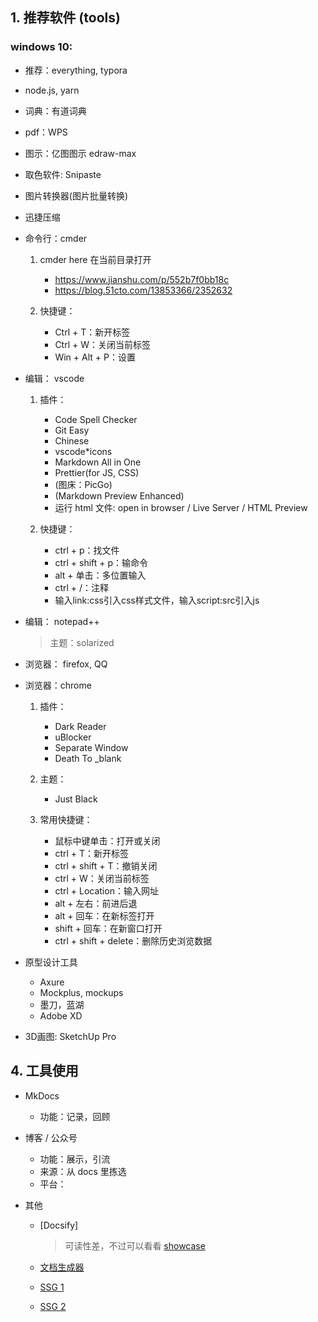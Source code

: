 ## 1. 推荐软件 (tools)

### windows 10:

* 推荐：everything, typora

* node.js, yarn

* 词典：有道词典
* pdf：WPS
* 图示：亿图图示 edraw-max
* 取色软件: Snipaste
* 图片转换器(图片批量转换)
* 迅捷压缩

* 命令行：cmder

    1. cmder here 在当前目录打开

        * <https://www.jianshu.com/p/552b7f0bb18c>
        * <https://blog.51cto.com/13853366/2352632>

    2. 快捷键：

        * Ctrl + T：新开标签
        * Ctrl + W：关闭当前标签
        * Win + Alt + P：设置

* 编辑： vscode

    1. 插件：

        * Code Spell Checker
        * Git Easy
        * Chinese
        * vscode*icons
        * Markdown All in One
        * Prettier(for JS, CSS)
        * (图床：PicGo)
        * (Markdown Preview Enhanced)
        * 运行 html 文件: open in browser / Live Server / HTML Preview

    2. 快捷键：

        * ctrl + p：找文件
        * ctrl + shift + p：输命令
        * alt + 单击：多位置输入
        * ctrl + /：注释
        * 输入link:css引入css样式文件，输入script:src引入js

* 编辑： notepad++

    > 主题：solarized

* 浏览器： firefox, QQ

* 浏览器：chrome

    1. 插件：

        * Dark Reader
        * uBlocker
        * Separate Window
        * Death To \_blank

    2. 主题：

        * Just Black

    3. 常用快捷键：

        * 鼠标中键单击：打开或关闭
        * ctrl + T：新开标签
        * ctrl + shift + T：撤销关闭
        * ctrl + W：关闭当前标签
        * ctrl + Location：输入网址
        * alt + 左右：前进后退
        * alt + 回车：在新标签打开
        * shift + 回车：在新窗口打开
        * ctrl + shift + delete：删除历史浏览数据

* 原型设计工具

    * Axure
    * Mockplus, mockups
    * 墨刀，蓝湖
    * Adobe XD

* 3D画图: SketchUp Pro




## 4. 工具使用

* MkDocs 

    * 功能：记录，回顾

* 博客 / 公众号

    * 功能：展示，引流
    * 来源：从 docs 里拣选
    * 平台：

* 其他

    * [Docsify]

        > 可读性差，不过可以看看 [showcase](https://github.com/docsifyjs/awesome-docsify#showcase)

    * [文档生成器](https://blog.mimvp.com/article/38752.html)
    * [SSG 1](https://snipcart.com/blog/choose-best-static-site-generator)
    * [SSG 2](https://idratherbewriting.com/learnapidoc/pubapis_static_site_generators.html)
